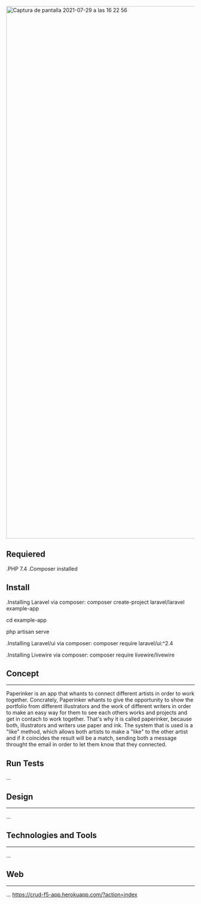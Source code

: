 <img width="1422" alt="Captura de pantalla 2021-07-29 a las 16 22 56" src="https://user-images.githubusercontent.com/82206421/127509215-c444a227-4989-49ba-9a97-61407726fbe7.png">


## Requiered

.PHP 7.4
.Composer installed

## Install

.Installing Laravel via composer:
composer create-project laravel/laravel example-app

cd example-app

php artisan serve

.Installing Laravel/ui via composer:
composer require laravel/ui:^2.4

.Installing Livewire via composer:
composer require livewire/livewire


## Concept
***

Paperinker is an app that whants to connect different artists in order to work together. 
Concrately, Paperinker whants to give the opportunity to show the portfolio from different illustrators and the work of different writers in order to make an easy way for them to see each others works and projects and get in contach to work together. 
That's why it is called paperinker, because both, illustrators and writers use paper and ink. 
The system that is used is a "like" method, which allows both artists to make a "like" to the other artist and if it coincides the result will be a match, sending both a message throught the email in order to let them know that they connected. 

## Run Tests

...

## Design
***
...


## Technologies and Tools
***
...

## Web
***
...
https://crud-f5-app.herokuapp.com/?action=index
